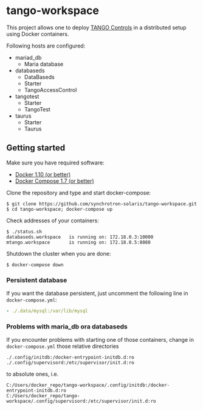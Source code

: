 # tango-workspace

This project allows one to deploy
[TANGO Controls](http://www.tango-controls.org/) in a distributed setup
using Docker containers.

Following hosts are configured:

* mariad_db
  * Maria database
* databaseds
  * DataBaseds
  * Starter
  * TangoAccessControl
* tangotest
  * Starter
  * TangoTest
* taurus
  * Starter
  * Taurus

## Getting started

Make sure you have required software:

* [Docker 1.10 (or better)](https://docs.docker.com/engine/installation/)
* [Docker Compose 1.7 (or better)](https://docs.docker.com/compose/install/)

Clone the repository and type and start docker-compose:

```
$ git clone https://github.com/synchrotron-solaris/tango-workspace.git
$ cd tango-workspace; docker-compose up
```

Check addresses of your containers:

```
$ ./status.sh
databaseds.workspace   is running on: 172.18.0.3:10000
mtango.workspace       is running on: 172.18.0.5:8080
```

Shutdown the cluster when you are done:

```
$ docker-compose down
```

### Persistent database

If you want the database persistent, just uncomment the following line in
`docker-compose.yml`:

```yaml
- ./.data/mysql:/var/lib/mysql
```
 ### Problems with maria_db ora databaseds
 If you encounter problems with starting one of those containers, change in 
 `docker-compose.yml` those relative directories
 ```
./.config/initdb:/docker-entrypoint-initdb.d:ro
./.config/supervisord:/etc/supervisor/init.d:ro
```
to absolute ones, i.e.
 ```
C:/Users/docker_repo/tango-workspace/.config/initdb:/docker-entrypoint-initdb.d:ro
C:/Users/docker_repo/tango-workspace/.config/supervisord:/etc/supervisor/init.d:ro
```